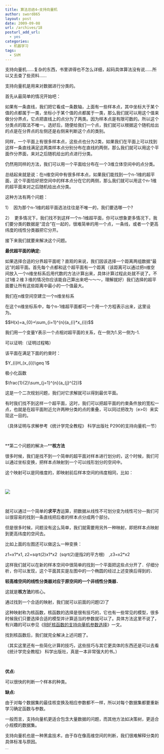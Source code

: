 ```yaml
---
title: 算法总结4—支持向量机
author: sword865
layout: post
date: 2009-09-08
url: /archives/18
posturl_add_url:
  - yes
categories:
  - 机器学习
tags:
  - SVM
---
```

支持向量机&hellip;&hellip;复杂的东西，书里讲得也不怎么详细，起码具体算法没有说&hellip;&hellip;所以又去查了些资料&hellip;&hellip;

支持向量机是用来对数据进行分类的。

首先从最简单的情况开始吧：

如果有一条直线，我们把它看成一条数轴，上面有一些样本点，其中坐标大于某个值的点都属于一类，坐标小于某个值的点都属于一类，那么我们就可以用这个值来做分分界点，它点把直线上的点分为了两类。因为样本点是有限可数的。所以这个分类点的取法不唯一。选好后，随便给我们一个点，我们就可以根据这个随机给出的点是在分界点的左侧还是右侧来判断这个点的类别。

同样，一个平面上有很多样本点，这些点也分为2类，如果我们在平面上可以找到这样一条直线满足这两类样本点分别分布在直线的两侧，那么我们就可以用这个平面作分界面，来对之后随机给出的点进行分类。

仍然用同样的方法，我们可以用一个平面给分布在一个3维立体空间中的点分类。

总结起来就是说：在n维空间中有很多样本点，如果我们能找到一个n-1维的超平面，这个平面恰好把空间中的样本点分在它的两侧，那么我们就可以用这个n-1维的超平面来对之后随机给出点分类。

这种方法有两个问题：

1）&nbsp; 因为那个n-1维的超平面选法往往是不唯一的，我们要选哪一个?

2）&nbsp; 更多情况下，我们找不到这样一个n-1维超平面，你可以想象更多情况下，我们要分类的数据是&ldquo;混合&rdquo;在一起的，很难简单的用一个点，一条线，或者一个更高纬度的线性分类器把它分开。

接下来我们就要来解决这个问题。

**最优超平面的确定:**

如果选择合适的分界超平面呢？直观的来说，我们因该选择一个距离两组数据&ldquo;最远&rdquo;的超平面。首先每个点都和这个超平面有一个距离（该距离可以通过把n维空间放入一个n维坐标系后用代数的方法计算出来，具体计算过程此处就不说了。不过1维２维３维的情况你应该能自己算出来吧～～～，理解就好）我们选择的超平面要让所有这些距离中最小的一个值最大。

我们在n维空间空建立一个n维坐标系

在这个n维坐标系中，每个n-1维超平面都可一个用一个方程表示出来，这里设为。

<div>$$H(x)=a_{0}+\sum_{i=1}^{n}(a_{i}*x_{i})$$</div>

我们用一个变量Y表示一个点相对超平面的关系，在一侧为1.另一侧为-1.

可以证明:（证明过程略）

该平面在满足下面的约束时：

<div>$Y_{i}H_(x_{i})\geq 1$</div>

极小化函数

<div>$\frac{1}{2}\sum_{j=1}^{n}(a_{j}^{2})$</div>

这是一个二次规划问题，我们对它求解就可以得到最优平面。

有时我们找不到这样一个超平面，这时，我们可以把超平面的约束条件放的宽松一点，也就是在超平面附近允许两种分类的点的重叠，可以同过把改为（e>0）来实现这一目的。

（具体证明与求解参考《统计学完全教程》 科学出版社 P290的支持向量机一节）

&nbsp;

**第二个问题的解决&#8212;****核方法**

很多时候，我们是找不到一个简单的超平面对样本进行划分的，这个时候，我们可以通过坐标变换，把样本点映射到一个可以线形划分的空间中。

这个映射可以是同维度的，即映射前后样本空间的纬度相同，比如：

&nbsp;

![][1]

<p align="center">
  &nbsp;
</p>

就可以通过一个简单的**求平方**运算，把数据从线性不可划分变为线性可分&#8212;我们可以很容易的找到一条直线把后者的样本点分成两个部分。

但是很多时候，问题没有这么简单，我们就需要用另外一种映射，即把样本点映射到更高纬度的空间去。

比如上面的左图还可以做这么一种变换：

z1=x1\*x1, z2=sqrt(2)x1\*x2&nbsp; (sqrt(2)是指2的平方根)　,z3=x2*x2　　

这样我们就可以在新的样本空间中很简单的找到一个平面把这些点分开了．仔细分析，你可以发现，这个平面其实是左图中的一个椭圆的经过上述变换后得到的．

**较高维空间的线性分类器对应于原空间的一个非线性分类器．**

这就是**核方法**的核心。

通过找到一个合适的映射，我们就可以前面的问题(2)了

这种映射称为核函数，核函数的选择是很有技巧的，它也有一些常见的模型，很多时候我们只要选择合适的模型并计算适当的参数就可以了。具体方法这里不说了，有兴趣的可以参见《[RBF核函数的支持向量机参数选择][2]》一文。

找到核函数后，我们就完全解决上述问题了。

（其实这里还有一些简化计算的技巧，这些技巧与其它更具体的东西还是可以去看《统计学完全教程》 科学出版社，真是一本非常强大的书。）

&nbsp;

**优点:**

可以很快的判断一个样本的种类。

**缺点:**

由于对每个数据集的最佳核变换及相应参数都不一样，所以对每个数据集都要重新学习确定函数与参数。

一般而言，支持向量机更适合包含大量数据的问题，而其他方法如决策树，更适合小规模的数据集。

支持向量机也是一种黑盒技术，由于存在像高维空间的判断，我们很难解释分类的具体标准与原因。

<div>
  <embed id="lingoes_plugin_object" width="0" height="0" type="application/lingoes-npruntime-capture-word-plugin" hidden="true" />
</div>

<p style="margin:0;padding:0;height:1px;overflow:hidden;">
  <a href="http://www.wumii.com/widget/relatedItems" style="border:0;"><img src="http://static.wumii.cn/images/pixel.png" alt="无觅相关文章插件，快速提升流量" style="border:0;padding:0;margin:0;" /></a>
</p>

 [1]: http://pic002.cnblogs.com/images/2012/52809/2012063021394557.jpg
 [2]: http://download.csdn.net/source/1353188

 
